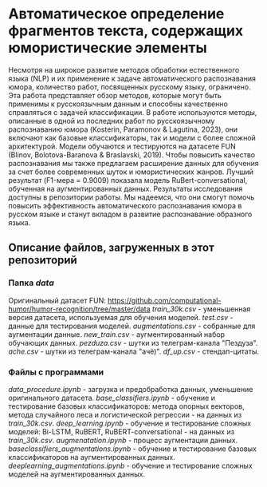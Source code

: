 # Автоматическое определение фрагментов текста, содержащих юмористические элементы

Несмотря на широкое развитие методов обработки естественного языка (NLP) и их применение к задаче автоматического распознавания юмора, количество работ, посвященных русскому языку, ограничено. Эта работа представляет обзор методов, которые могут быть применимы к русскоязычным данным и способны качественно справляться с задачей классификации. В работе используются методы, описанные в одной из последних работ по русскоязычному распознаванию юмора (Kosterin, Paramonov & Lagutina, 2023), они включают как базовые классификаторы, так и модели с более сложной архитектурой. Модели обучаются и тестируются на датасете FUN (Blinov, Bolotova-Baranova & Braslavski, 2019). Чтобы повысить качество распознавания мы также предлагаем расширение данных для обучения за счет более современных шуток и юмористических жанров. Лучший результат (F1-мера = 0.9009) показала модель RuBert-conversational, обученная на аугментированных данных. Результаты исследования доступны в репозитории работы. Мы надеемся, что они смогут помочь повысить эффективность автоматического распознавания юмора в русском языке и станут вкладом в развитие распознавание образного языка.

## Описание файлов, загруженных в этот репозиторий
### Папка *data*
Оригинальный датасет FUN: https://github.com/computational-humor/humor-recognition/tree/master/data 
*train_30k.csv* - уменьшенная версия датасета, используемая для обучения моделей. 
*test.csv* - данные для тестирования моделей. 
*augmentations.csv* - собранные для аугментации данные. 
*new_train.csv* - аугментированный набор обучающих данных. 
*pezduza.csv* - шутки из телеграм-канала "Пездуза". 
*ache.csv* - шутки из телеграм-канала "ачё)". 
*df_up.csv* - стендап-цитаты. 
### Файлы с программами
*data_procedure.ipynb* - загрузка и предобработка данных, уменьшение оригинального датасета. 
*base_classifiers.ipynb* - обучение и тестирование базовых классификаторов: метода опорных векторов, метода случайного леса и логистической регрессии - на данных из *train_30k.csv*. 
*deep_learning.ipynb* - обучение и тестирование сложных моделей: Bi-LSTM, RuBERT, RuBERT-conversational - на данных из *train_30k.csv*. 
*augmenatation.ipynb* - процесс аугментации данных. 
*baseclassifiers_augmentations.ipynb* - обучение и тестирование базовых классификаторов на аугментированных данных. 
*deeplearning_augmentations.ipynb* - обучение и тестирование сложных моделей на аугментированных данных. 
